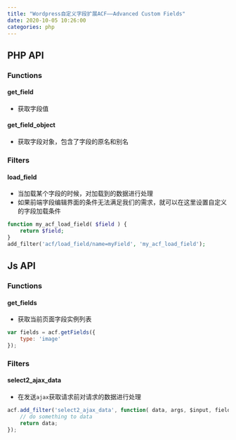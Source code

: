 ```yaml
---
title: "Wordpress自定义字段扩展ACF——Advanced Custom Fields"
date: 2020-10-05 10:26:00
categories: php
---
```


## PHP API

### Functions

#### get_field

- 获取字段值

#### get_field_object

- 获取字段对象，包含了字段的原名和别名

<!--more-->

### Filters

#### load_field

- 当加载某个字段的时候，对加载到的数据进行处理
- 如果前端字段编辑界面的条件无法满足我们的需求，就可以在这里设置自定义的字段加载条件

```php
function my_acf_load_field( $field ) {
    return $field;
}
add_filter('acf/load_field/name=myField', 'my_acf_load_field');
```

## Js API

### Functions

#### get_fields

- 获取当前页面字段实例列表

```javascript
var fields = acf.getFields({
    type: 'image'
});
```

### Filters

#### select2_ajax_data

- 在发送`ajax`获取请求前对请求的数据进行处理

```javascript
acf.add_filter('select2_ajax_data', function( data, args, $input, field, instance ){
    // do something to data
    return data;
});
```


